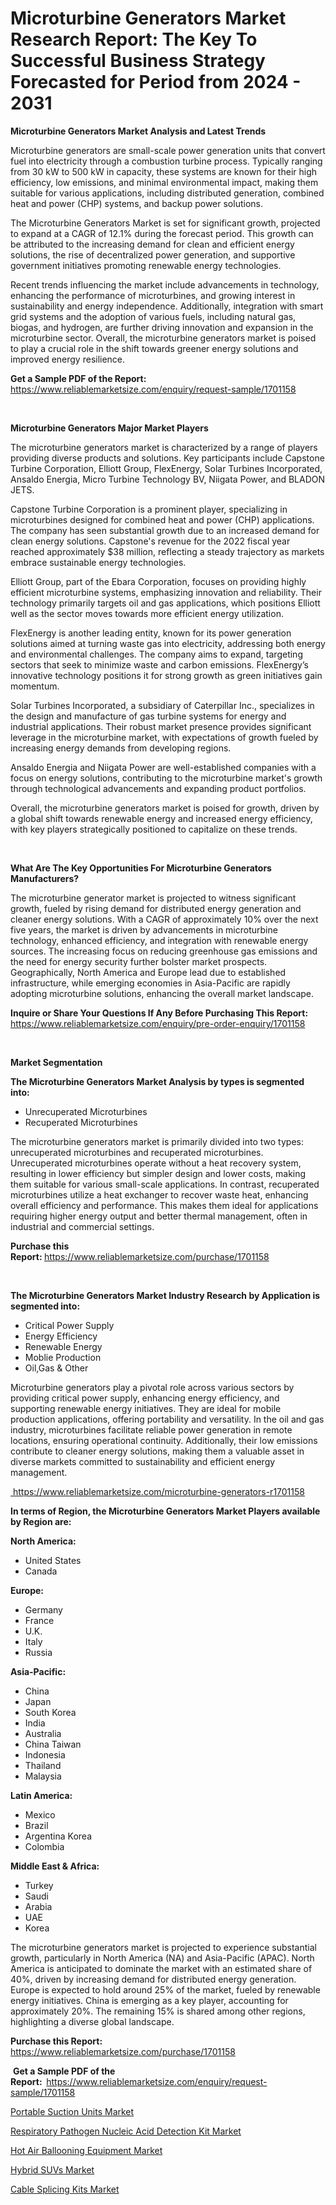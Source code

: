<p><h1>Microturbine Generators Market Research Report: The Key To Successful Business Strategy Forecasted for Period from 2024 - 2031</h1></p><p><strong>Microturbine Generators Market Analysis and Latest Trends</strong></p>
<p><p>Microturbine generators are small-scale power generation units that convert fuel into electricity through a combustion turbine process. Typically ranging from 30 kW to 500 kW in capacity, these systems are known for their high efficiency, low emissions, and minimal environmental impact, making them suitable for various applications, including distributed generation, combined heat and power (CHP) systems, and backup power solutions. </p><p>The Microturbine Generators Market is set for significant growth, projected to expand at a CAGR of 12.1% during the forecast period. This growth can be attributed to the increasing demand for clean and efficient energy solutions, the rise of decentralized power generation, and supportive government initiatives promoting renewable energy technologies. </p><p>Recent trends influencing the market include advancements in technology, enhancing the performance of microturbines, and growing interest in sustainability and energy independence. Additionally, integration with smart grid systems and the adoption of various fuels, including natural gas, biogas, and hydrogen, are further driving innovation and expansion in the microturbine sector. Overall, the microturbine generators market is poised to play a crucial role in the shift towards greener energy solutions and improved energy resilience.</p></p>
<p><strong>Get a Sample PDF of the Report:&nbsp;</strong> <a href="https://www.reliablemarketsize.com/enquiry/request-sample/1701158?utm_campaign=1590&utm_medium=2&utm_source=Github&utm_content=ia&utm_term=21102024&utm_id=microturbine-generators">https://www.reliablemarketsize.com/enquiry/request-sample/1701158</a></p>
<p>&nbsp;</p>
<p><strong>Microturbine Generators Major Market Players</strong></p>
<p><p>The microturbine generators market is characterized by a range of players providing diverse products and solutions. Key participants include Capstone Turbine Corporation, Elliott Group, FlexEnergy, Solar Turbines Incorporated, Ansaldo Energia, Micro Turbine Technology BV, Niigata Power, and BLADON JETS.</p><p>Capstone Turbine Corporation is a prominent player, specializing in microturbines designed for combined heat and power (CHP) applications. The company has seen substantial growth due to an increased demand for clean energy solutions. Capstone's revenue for the 2022 fiscal year reached approximately $38 million, reflecting a steady trajectory as markets embrace sustainable energy technologies.</p><p>Elliott Group, part of the Ebara Corporation, focuses on providing highly efficient microturbine systems, emphasizing innovation and reliability. Their technology primarily targets oil and gas applications, which positions Elliott well as the sector moves towards more efficient energy utilization.</p><p>FlexEnergy is another leading entity, known for its power generation solutions aimed at turning waste gas into electricity, addressing both energy and environmental challenges. The company aims to expand, targeting sectors that seek to minimize waste and carbon emissions. FlexEnergy’s innovative technology positions it for strong growth as green initiatives gain momentum.</p><p>Solar Turbines Incorporated, a subsidiary of Caterpillar Inc., specializes in the design and manufacture of gas turbine systems for energy and industrial applications. Their robust market presence provides significant leverage in the microturbine market, with expectations of growth fueled by increasing energy demands from developing regions.</p><p>Ansaldo Energia and Niigata Power are well-established companies with a focus on energy solutions, contributing to the microturbine market's growth through technological advancements and expanding product portfolios.</p><p>Overall, the microturbine generators market is poised for growth, driven by a global shift towards renewable energy and increased energy efficiency, with key players strategically positioned to capitalize on these trends.</p></p>
<p>&nbsp;</p>
<p><strong>What Are The Key Opportunities For Microturbine Generators Manufacturers?</strong></p>
<p><p>The microturbine generator market is projected to witness significant growth, fueled by rising demand for distributed energy generation and cleaner energy solutions. With a CAGR of approximately 10% over the next five years, the market is driven by advancements in microturbine technology, enhanced efficiency, and integration with renewable energy sources. The increasing focus on reducing greenhouse gas emissions and the need for energy security further bolster market prospects. Geographically, North America and Europe lead due to established infrastructure, while emerging economies in Asia-Pacific are rapidly adopting microturbine solutions, enhancing the overall market landscape.</p></p>
<p><strong>Inquire or Share Your Questions If Any Before Purchasing This Report:</strong> <a href="https://www.reliablemarketsize.com/enquiry/pre-order-enquiry/1701158?utm_campaign=1590&utm_medium=2&utm_source=Github&utm_content=ia&utm_term=21102024&utm_id=microturbine-generators">https://www.reliablemarketsize.com/enquiry/pre-order-enquiry/1701158</a></p>
<p>&nbsp;</p>
<p><strong>Market Segmentation</strong></p>
<p><strong>The Microturbine Generators Market Analysis by types is segmented into:</strong></p>
<p><ul><li>Unrecuperated Microturbines</li><li>Recuperated Microturbines</li></ul></p>
<p><p>The microturbine generators market is primarily divided into two types: unrecuperated microturbines and recuperated microturbines. Unrecuperated microturbines operate without a heat recovery system, resulting in lower efficiency but simpler design and lower costs, making them suitable for various small-scale applications. In contrast, recuperated microturbines utilize a heat exchanger to recover waste heat, enhancing overall efficiency and performance. This makes them ideal for applications requiring higher energy output and better thermal management, often in industrial and commercial settings.</p></p>
<p><strong>Purchase this Report:&nbsp;</strong><a href="https://www.reliablemarketsize.com/purchase/1701158?utm_campaign=1590&utm_medium=2&utm_source=Github&utm_content=ia&utm_term=21102024&utm_id=microturbine-generators">https://www.reliablemarketsize.com/purchase/1701158</a></p>
<p>&nbsp;</p>
<p><strong>The Microturbine Generators Market Industry Research by Application is segmented into:</strong></p>
<p><ul><li>Critical Power Supply</li><li>Energy Efficiency</li><li>Renewable Energy</li><li>Moblie Production</li><li>Oil,Gas & Other</li></ul></p>
<p><p>Microturbine generators play a pivotal role across various sectors by providing critical power supply, enhancing energy efficiency, and supporting renewable energy initiatives. They are ideal for mobile production applications, offering portability and versatility. In the oil and gas industry, microturbines facilitate reliable power generation in remote locations, ensuring operational continuity. Additionally, their low emissions contribute to cleaner energy solutions, making them a valuable asset in diverse markets committed to sustainability and efficient energy management.</p></p>
<p><a href="https://www.reliablemarketsize.com/microturbine-generators-r1701158?utm_campaign=1590&utm_medium=2&utm_source=Github&utm_content=ia&utm_term=21102024&utm_id=microturbine-generators">&nbsp;https://www.reliablemarketsize.com/microturbine-generators-r1701158</a></p>
<p><strong>In terms of Region, the Microturbine Generators Market Players available by Region are:</strong></p>
<p>
    <p> <strong> North America: </strong>
        <ul>
            <li>United States</li>
            <li>Canada</li>
        </ul>
        </p> 
    <p> <strong> Europe: </strong>
        <ul>
            <li>Germany</li>
            <li>France</li>
            <li>U.K.</li>
            <li>Italy</li>
            <li>Russia</li>
        </ul>
        </p> 
    <p> <strong> Asia-Pacific: </strong>
        <ul>
            <li>China</li>
            <li>Japan</li>
            <li>South Korea</li>
            <li>India</li>
            <li>Australia</li>
            <li>China Taiwan</li>
            <li>Indonesia</li>
            <li>Thailand</li>
            <li>Malaysia</li>
        </ul>
        </p> 
    <p> <strong> Latin America: </strong>
        <ul>
            <li>Mexico</li>
            <li>Brazil</li>
            <li>Argentina Korea</li>
            <li>Colombia</li>
        </ul>
        </p> 
    <p> <strong> Middle East & Africa: </strong>
        <ul>
            <li>Turkey</li>
            <li>Saudi</li>
            <li>Arabia</li>
            <li>UAE</li>
            <li>Korea</li>
        </ul>
    </p>
    </p>
<p><p>The microturbine generators market is projected to experience substantial growth, particularly in North America (NA) and Asia-Pacific (APAC). North America is anticipated to dominate the market with an estimated share of 40%, driven by increasing demand for distributed energy generation. Europe is expected to hold around 25% of the market, fueled by renewable energy initiatives. China is emerging as a key player, accounting for approximately 20%. The remaining 15% is shared among other regions, highlighting a diverse global landscape.</p></p>
<p><strong>Purchase this Report: </strong><a href="https://www.reliablemarketsize.com/purchase/1701158?utm_campaign=1590&utm_medium=2&utm_source=Github&utm_content=ia&utm_term=21102024&utm_id=microturbine-generators">https://www.reliablemarketsize.com/purchase/1701158</a></p>
<p>&nbsp;<strong>Get a Sample PDF of the Report:&nbsp;&nbsp;</strong><a href="https://www.reliablemarketsize.com/enquiry/request-sample/1701158?utm_campaign=1590&utm_medium=2&utm_source=Github&utm_content=ia&utm_term=21102024&utm_id=microturbine-generators">https://www.reliablemarketsize.com/enquiry/request-sample/1701158</a></p>
<p><strong></strong></p>
<p><p><a href="https://www.linkedin.com/pulse/portable-suction-units-market-drivers-challenges-forecast-2024-2031-qmehc?utm_campaign=1590&utm_medium=2&utm_source=Github&utm_content=ia&utm_term=21102024&utm_id=microturbine-generators">Portable Suction Units Market</a></p><p><a href="https://github.com/AnnDiaz698/Market-Research-Report-List-1/blob/main/respiratory-pathogen-nucleic-acid-detection-kit-market.md?utm_campaign=1590&utm_medium=2&utm_source=Github&utm_content=ia&utm_term=21102024&utm_id=microturbine-generators">Respiratory Pathogen Nucleic Acid Detection Kit Market</a></p><p><a href="https://issuu.com/reportprime-2/docs/hot-air-ballooning-equipment-market_d43280056771b0?utm_campaign=1590&utm_medium=2&utm_source=Github&utm_content=ia&utm_term=21102024&utm_id=microturbine-generators">Hot Air Ballooning Equipment Market</a></p><p><a href="https://www.linkedin.com/pulse/hybrid-suvs-market-velocity-87-cagr-trajectory-2024-2031-observi-nsnke?utm_campaign=1590&utm_medium=2&utm_source=Github&utm_content=ia&utm_term=21102024&utm_id=microturbine-generators">Hybrid SUVs Market</a></p><p><a href="https://www.linkedin.com/pulse/cable-splicing-kits-market-outlook-current-assessment-future-6jvge?utm_campaign=1590&utm_medium=2&utm_source=Github&utm_content=ia&utm_term=21102024&utm_id=microturbine-generators">Cable Splicing Kits Market</a></p></p>